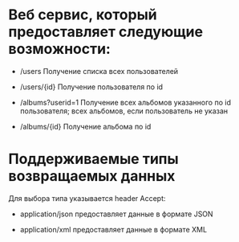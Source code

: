 # Веб сервис, который предоставляет следующие возможности:

 - /users Получение списка всех пользователей

 - /users/{id} Получение пользователя по id

 - /albums?userid=1 Получение всех альбомов указанного по id пользователя; всех альбомов, если пользователь не указан

 - /albums/{id} Получение альбома по id

# Поддерживаемые типы возвращаемых данных

Для выбора типа указывается header Accept:

 - application/json предоставляет данные в формате JSON
 
 - application/xml предоставляет данные в формате XML





